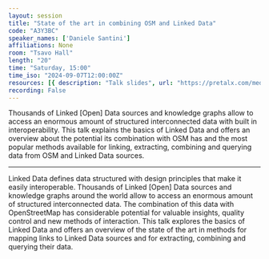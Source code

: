 ```yaml
---
layout: session
title: "State of the art in combining OSM and Linked Data"
code: "A3Y3BC"
speaker_names: ['Daniele Santini']
affiliations: None
room: "Tsavo Hall"
length: "20"
time: "Saturday, 15:00"
time_iso: "2024-09-07T12:00:00Z"
resources: [{ description: "Talk slides", url: "https://pretalx.com/media/sotm2024/submissions/A3Y3BC/resources/SOTM_2024_-_OSMLD_gS3K8It.pdf" }]
recording: False
---
```


Thousands of Linked [Open] Data sources and knowledge graphs allow to access an enormous amount of structured interconnected data with built in interoperability. This talk explains the basics of Linked Data and offers an overview about the potential its combination with OSM has and the most popular methods available for linking, extracting, combining and querying data from OSM and Linked Data sources.

<hr>

Linked Data defines data structured with design principles that make it easily interoperable. Thousands of Linked [Open] Data sources and knowledge graphs around the world allow to access an enormous amount of structured interconnected data. The combination of this data with OpenStreetMap has considerable potential for valuable insights, quality control and new methods of interaction. This talk explores the basics of Linked Data and offers an overview of the state of the art in methods for mapping links to Linked Data sources and for extracting, combining and querying their data.

